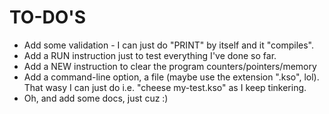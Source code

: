 # TO-DO'S

* Add some validation - I can just do "PRINT" by itself and it "compiles".
* Add a RUN instruction just to test everything I've done so far.
* Add a NEW instruction to clear the program counters/pointers/memory
* Add a command-line option, a file (maybe use the extension ".kso", lol).  That wasy I can just do i.e. "cheese my-test.kso" as I keep tinkering.
* Oh, and add some docs, just cuz :)

